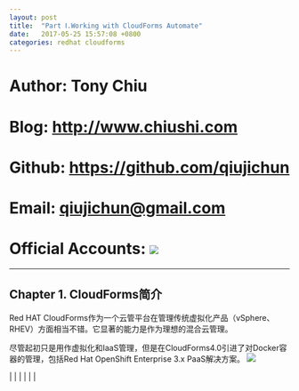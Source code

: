 ```yaml
---
layout: post
title:  "Part Ⅰ.Working with CloudForms Automate"
date:   2017-05-25 15:57:08 +0800
categories: redhat cloudforms
---
```


# Author: Tony Chiu
# Blog: http://www.chiushi.com
# Github: https://github.com/qiujichun
# Email: qiujichun@gmail.com
# Official Accounts: ![](http://i.imgur.com/d4Uh1kD.jpg)

----------

## Chapter 1. CloudForms简介 ##
Red HAT CloudForms作为一个云管平台在管理传统虚拟化产品（vSphere、RHEV）方面相当不错。它显著的能力是作为理想的混合云管理。

尽管起初只是用作虚拟化和IaaS管理，但是在CloudForms4.0引进了对Docker容器的管理，包括Red Hat OpenShift Enterprise 3.x PaaS解决方案。
![](http://i.imgur.com/a5UdUni.png)

| |
| |
| |